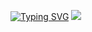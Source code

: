 [![Typing SVG](https://readme-typing-svg.demolab.com/?lines=Hello,+good+to+see+you+🙃;Let's+get+better+together+✊)](https://git.io/typing-svg)
![](https://ltdfoto.ru/images/2023/06/23/Untitled-1.jpg)
